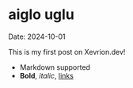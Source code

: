 # aiglo uglu
Date: 2024-10-01

This is my first post on Xevrion.dev!

- Markdown supported
- **Bold**, *italic*, [links](https://example.com)
